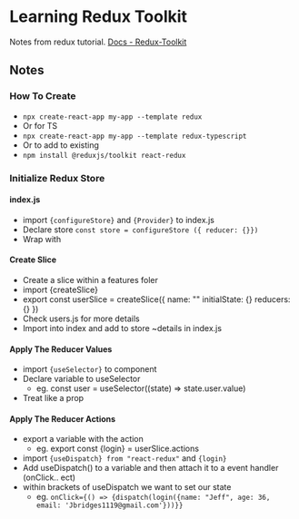 # Learning Redux Toolkit
Notes from redux tutorial. [Docs - Redux-Toolkit](https://redux-toolkit.js.org/introduction/getting-started)


## Notes

### How To Create
- `npx create-react-app my-app --template redux`
- Or for TS
- `npx create-react-app my-app --template redux-typescript`
- Or to add to existing
- `npm install @reduxjs/toolkit react-redux`

### Initialize Redux Store
#### index.js
 - import `{configureStore}` and `{Provider}` to index.js
 - Declare store `const store = configureStore ({ reducer: {}})`
 - Wrap <App/> with <Provider store={store}></Provider>

#### Create Slice
- Create a slice within a features foler
- import {createSlice}
- export const userSlice = createSlice({
  name: ""
  initialState: {}
  reducers: {}
})
- Check users.js for more details
- Import into index and add to store ~details in index.js

#### Apply The Reducer Values
- import `{useSelector}` to component
- Declare variable to useSelector
  - eg. const user = useSelector((state) => state.user.value)
- Treat like a prop

#### Apply The Reducer Actions
- export a variable with the action
  - eg. export const {login} = userSlice.actions
- import `{useDispatch} from "react-redux"` and `{login}`
- Add useDispatch() to a variable and then attach it to a event handler (onClick.. ect)
- within brackets of useDispatch we want to set our state
  - eg. `onClick={() => {dispatch(login({name: "Jeff", age: 36, email: 'Jbridges1119@gmail.com'}))}}`
